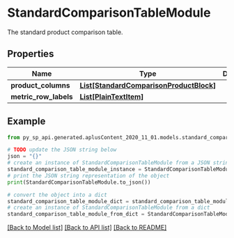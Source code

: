 # StandardComparisonTableModule

The standard product comparison table.

## Properties

Name | Type | Description | Notes
------------ | ------------- | ------------- | -------------
**product_columns** | [**List[StandardComparisonProductBlock]**](StandardComparisonProductBlock.md) |  | [optional] 
**metric_row_labels** | [**List[PlainTextItem]**](PlainTextItem.md) |  | [optional] 

## Example

```python
from py_sp_api.generated.aplusContent_2020_11_01.models.standard_comparison_table_module import StandardComparisonTableModule

# TODO update the JSON string below
json = "{}"
# create an instance of StandardComparisonTableModule from a JSON string
standard_comparison_table_module_instance = StandardComparisonTableModule.from_json(json)
# print the JSON string representation of the object
print(StandardComparisonTableModule.to_json())

# convert the object into a dict
standard_comparison_table_module_dict = standard_comparison_table_module_instance.to_dict()
# create an instance of StandardComparisonTableModule from a dict
standard_comparison_table_module_from_dict = StandardComparisonTableModule.from_dict(standard_comparison_table_module_dict)
```
[[Back to Model list]](../README.md#documentation-for-models) [[Back to API list]](../README.md#documentation-for-api-endpoints) [[Back to README]](../README.md)


